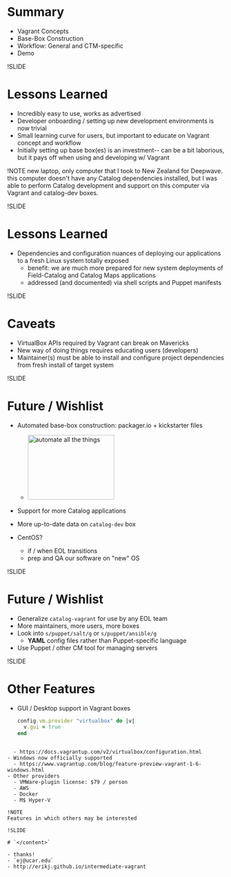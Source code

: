 # Summary

- Vagrant Concepts
- Base-Box Construction
- Workflow: General and CTM-specific
- Demo

!SLIDE

# Lessons Learned

- Incredibly easy to use, works as advertised
- Developer onboarding / setting up new development environments is now trivial
- Small learning curve for users, but important to educate on Vagrant concept and workflow
- Initially setting up base box(es) is an investment-- can be a bit laborious, but it pays
off when using and developing w/ Vagrant

!NOTE
new laptop, only computer that I took to New Zealand for Deepwave. this computer
doesn't have any Catalog dependencies installed, but I was able to perform
Catalog development and support on this computer via Vagrant and catalog-dev
boxes.

!SLIDE

# Lessons Learned

- Dependencies and configuration nuances of deploying our applications to a
fresh Linux system totally exposed
  - benefit: we are much more prepared for new system deployments of Field-Catalog and Catalog Maps applications
  - addressed (and documented) via shell scripts and Puppet manifests

!SLIDE

# Caveats

- VirtualBox APIs required by Vagrant can break on Mavericks
- New way of doing things requires educating users (developers)
- Maintainer(s) must be able to install and configure project dependencies from fresh install of target system

!SLIDE

# Future / Wishlist

- Automated base-box construction: packager.io + kickstarter files

  - <img alt='automate all the things' src='img/automate-all-the-things.jpg' height=150 width=200 />

- Support for more Catalog applications
- More up-to-date data on `catalog-dev` box
- CentOS?
  - if / when EOL transitions
  - prep and QA our software on "new" OS

!SLIDE

# Future / Wishlist

- Generalize `catalog-vagrant` for use by any EOL team
- More maintainers, more users, more boxes
- Look into `s/puppet/salt/g` or `s/puppet/ansible/g`
  - **YAML** config files rather than Puppet-specific language
- Use Puppet / other CM tool for managing servers

!SLIDE

# Other Features

- GUI / Desktop support in Vagrant boxes

  ```ruby
  config.vm.provider "virtualbox" do |v|
    v.gui = true
  end
```

  - https://docs.vagrantup.com/v2/virtualbox/configuration.html
- Windows now officially supported
  - https://www.vagrantup.com/blog/feature-preview-vagrant-1-6-windows.html
- Other providers
  - VMWare-plugin license: $79 / person
  - AWS
  - Docker
  - M$ Hyper-V

!NOTE
Features in which others may be interested

!SLIDE

# `</content>`

- thanks!
- `ej@ucar.edu`
- http://erikj.github.io/intermediate-vagrant
